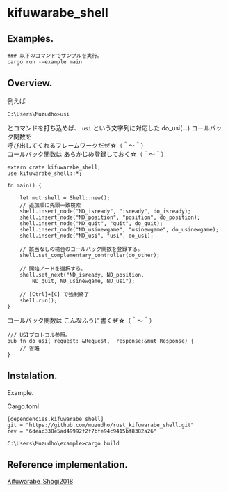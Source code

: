 # kifuwarabe_shell

## Examples.

```
### 以下のコマンドでサンプルを実行。 
cargo run --example main
```


## Overview.

例えば

```
C:\Users\Muzudho>usi
```

とコマンドを打ち込めば、 ```usi``` という文字列に対応した do_usi(...) コールバック関数を  
呼び出してくれるフレームワークだぜ☆（＾～＾）  
コールバック関数は あらかじめ登録しておく☆（＾～＾）  

```
extern crate kifuwarabe_shell;
use kifuwarabe_shell::*;

fn main() {
    
    let mut shell = Shell::new();
    // 追加順に先頭一致検索
    shell.insert_node("ND_isready", "isready", do_isready);
    shell.insert_node("ND_position", "position", do_position);
    shell.insert_node("ND_quit", "quit", do_quit);
    shell.insert_node("ND_usinewgame", "usinewgame", do_usinewgame);
    shell.insert_node("ND_usi", "usi", do_usi);
    
    // 該当なしの場合のコールバック関数を登録する。
    shell.set_complementary_controller(do_other);

    // 開始ノードを選択する。
    shell.set_next("ND_isready, ND_position,
        ND_quit, ND_usinewgame, ND_usi");

    // [Ctrl]+[C] で強制終了
    shell.run();
}
```

コールバック関数は こんなふうに書くぜ☆（＾～＾）

```
/// USIプロトコル参照。
pub fn do_usi(_request: &Request, _response:&mut Response) {
    // 省略
}
```

## Instalation.

Example.

Cargo.toml

```
[dependencies.kifuwarabe_shell]
git = "https://github.com/muzudho/rust_kifuwarabe_shell.git"
rev = "6deac338e5ad49992f2f7bfe94c9415bf8382a26"
```

```
C:\Users\Muzudho\example>cargo build
```

## Reference implementation.

[Kifuwarabe_Shogi2018](https://github.com/muzudho/Kifuwarabe_Shogi2018)
